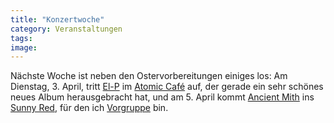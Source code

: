 ```yaml
---
title: "Konzertwoche"
category: Veranstaltungen
tags: 
image: 
---
```


Nächste Woche ist neben den Ostervorbereitungen einiges los: Am Dienstag, 3. April, tritt [El-P](http://de.wikipedia.org/wiki/EL-P) im [Atomic Café](http://www.atomic.de/) auf, der gerade ein sehr schönes neues Album herausgebracht hat, und am 5. April kommt [Ancient Mith](http://www.myspace.com/ancientmith) ins [Sunny Red](http://www.sunny-red.de/), für den ich [Vorgruppe](http://www.misantropolis.de/2007/02/ich-bin-eine-vorgruppe/) bin.